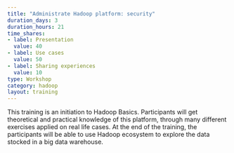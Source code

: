 ```yaml
---
title: "Administrate Hadoop platform: security"
duration_days: 3
duration_hours: 21
time_shares:
- label: Presentation
  value: 40
- label: Use cases
  value: 50
- label: Sharing experiences
  value: 10
type: Workshop
category: hadoop
layout: training
---
```


This training is an initiation to Hadoop Basics. Participants will get theoretical and practical knowledge of this platform, through many different exercises applied on real life cases. At the end of the training, the participants will be able to use Hadoop ecosystem to explore the data stocked in a big data warehouse.
